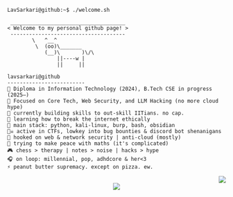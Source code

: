 ```console
LavSarkari@github:~$ ./welcome.sh
```

```
 _____________________________________
< Welcome to my personal github page! >
 ------------------------------------- 
        \   ^__^
         \  (oo)\_______
            (__)\       )\/\
                ||----w |
                ||     ||
```


```
lavsarkari@github
-------------------------
🏫 Diploma in Information Technology (2024), B.Tech CSE in progress (2025–)
🔎 Focused on Core Tech, Web Security, and LLM Hacking (no more cloud hype)
🔭 currently building skills to out-skill IITians. no cap.
🌱 learning how to break the internet ethically
🌟 main stack: python, kali-linux, burp, bash, obsidian
🏴‍☠️ active in CTFs, lowkey into bug bounties & discord bot shenanigans
🚩 hooked on web & network security | anti-cloud (mostly)
🧠 trying to make peace with maths (it's complicated)
🎮 chess > therapy | notes > noise | hacks > hype
🎧 on loop: millennial, pop, adhdcore & her<3
⚡ peanut butter supremacy. except on pizza. ew.
```



<div align="right">
<img src="https://miro.medium.com/v2/resize:fit:1358/1*aniyNTcHORbvDiLGUzJSsQ.gif"/>
</div>
<div align="center"> <a href="https://discord.gg/rFGc7P4V6a"> <img src="https://img.shields.io/discord/1322929717883568199?label=Join%20my%20Discord&logo=discord&style=for-the-badge"/> </a> </div> <br> <div align="right">
 

